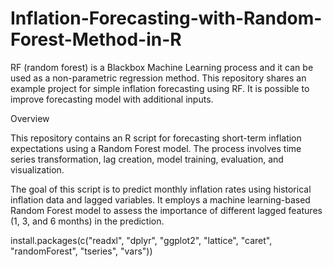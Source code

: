 # Inflation-Forecasting-with-Random-Forest-Method-in-R
 RF (random forest) is a Blackbox Machine Learning process and it can be used as a non-parametric regression method.  This repository shares an example project for simple inflation forecasting using RF.  It is possible to improve forecasting model with additional inputs.


Overview

This repository contains an R script for forecasting short-term inflation expectations using a Random Forest model. The process involves time series transformation, lag creation, model training, evaluation, and visualization.

The goal of this script is to predict monthly inflation rates using historical inflation data and lagged variables. It employs a machine learning-based Random Forest model to assess the importance of different lagged features (1, 3, and 6 months) in the prediction.

 install.packages(c("readxl", "dplyr", "ggplot2", "lattice", "caret", "randomForest", "tseries", "vars"))
